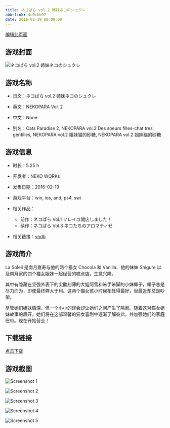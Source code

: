```yaml
---
title: ネコぱら vol.2 姉妹ネコのシュクレ
abbrlink: 4c0cbb97
date: 2016-02-19 00:00:00
---
```

[编辑此页面](https://github.com/ACG-3/ADV3-source/blob/main/source/_posts/%E3%83%8D%E3%82%B3%E3%81%B1%E3%82%89%20vol.2%20%E5%A7%89%E5%A6%B9%E3%83%8D%E3%82%B3%E3%81%AE%E3%82%B7%E3%83%A5%E3%82%AF%E3%83%AC.md)

## 游戏封面

![ネコぱら vol.2 姉妹ネコのシュクレ](https://pan.timero.xyz/d/onedrive/img_lib_001/%E3%83%8D%E3%82%B3%E3%81%B1%E3%82%89%20vol.2%20%E5%A7%89%E5%A6%B9%E3%83%8D%E3%82%B3%E3%81%AE%E3%82%B7%E3%83%A5%E3%82%AF%E3%83%AC_cover.avif)


## 游戏名称

- 日文：ネコぱら vol.2 姉妹ネコのシュクレ
- 英文：NEKOPARA Vol. 2
- 中文：None

- 别名：Cats Paradise 2, NEKOPARA vol.2 Des soeurs filles-chat tres gentilles, NEKOPARA vol.2 姐妹猫的砂糖, NEKOPARA vol.2 姐妹貓的砂糖


## 游戏信息

- 时长：5.25 h
- 开发者：NEKO WORKs
- 发售日期：2016-02-19
- 游戏平台：win, ios, and, ps4, swi
- 相关作品：
   - 前作：ネコぱら Vol.1 ソレイユ開店しました！
   - 续作：ネコぱら Vol.3 ネコたちのアロマティゼ

- 相关链接：[vndb](https://vndb.org/v18713)


## 游戏简介

La Soleil 是南月嘉寿与他的两个猫女 Chocola 和 Vanilla、他的妹妹 Shigure 以及南月家的四个猫女姐妹一起经营的糕点店，生意兴隆。

其中有隐藏在坚强外表下的尖酸刻薄的大姐阿雪和笨手笨脚的小妹椰子，椰子总是尽力而为，即使最终弊大于利。这两个猫女孩小时候相处得最好，但最近却总是吵架。

尽管她们姐妹情深，但一个小小的误会却让她们之间产生了隔阂。随着这对猫女姐妹故事的展开，她们将在这部温馨的猫女喜剧中逐渐了解彼此，并加强她们的家庭纽带。现在开始营业！




## 下载链接

[点击下载](https://pan.timero.xyz/onedrive/adv_lib_001/%E3%83%8D%E3%82%B3%E3%81%B1%E3%82%89%20vol.2%20%E5%A7%89%E5%A6%B9%E3%83%8D%E3%82%B3%E3%81%AE%E3%82%B7%E3%83%A5%E3%82%AF%E3%83%AC)


## 游戏截图


![Screenshot 1](https://pan.timero.xyz/d/onedrive/img_lib_001/%E3%83%8D%E3%82%B3%E3%81%B1%E3%82%89%20vol.2%20%E5%A7%89%E5%A6%B9%E3%83%8D%E3%82%B3%E3%81%AE%E3%82%B7%E3%83%A5%E3%82%AF%E3%83%AC_Screenshot_1.avif)

![Screenshot 2](https://pan.timero.xyz/d/onedrive/img_lib_001/%E3%83%8D%E3%82%B3%E3%81%B1%E3%82%89%20vol.2%20%E5%A7%89%E5%A6%B9%E3%83%8D%E3%82%B3%E3%81%AE%E3%82%B7%E3%83%A5%E3%82%AF%E3%83%AC_Screenshot_2.avif)

![Screenshot 3](https://pan.timero.xyz/d/onedrive/img_lib_001/%E3%83%8D%E3%82%B3%E3%81%B1%E3%82%89%20vol.2%20%E5%A7%89%E5%A6%B9%E3%83%8D%E3%82%B3%E3%81%AE%E3%82%B7%E3%83%A5%E3%82%AF%E3%83%AC_Screenshot_3.avif)

![Screenshot 4](https://pan.timero.xyz/d/onedrive/img_lib_001/%E3%83%8D%E3%82%B3%E3%81%B1%E3%82%89%20vol.2%20%E5%A7%89%E5%A6%B9%E3%83%8D%E3%82%B3%E3%81%AE%E3%82%B7%E3%83%A5%E3%82%AF%E3%83%AC_Screenshot_4.avif)

![Screenshot 5](https://pan.timero.xyz/d/onedrive/img_lib_001/%E3%83%8D%E3%82%B3%E3%81%B1%E3%82%89%20vol.2%20%E5%A7%89%E5%A6%B9%E3%83%8D%E3%82%B3%E3%81%AE%E3%82%B7%E3%83%A5%E3%82%AF%E3%83%AC_Screenshot_5.avif)

